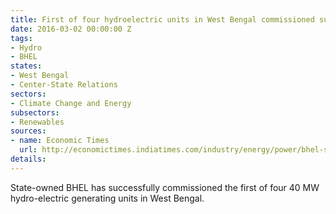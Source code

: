 ```yaml
---
title: First of four hydroelectric units in West Bengal commissioned successfully
date: 2016-03-02 00:00:00 Z
tags:
- Hydro
- BHEL
states:
- West Bengal
- Center-State Relations
sectors:
- Climate Change and Energy
subsectors:
- Renewables
sources:
- name: Economic Times
  url: http://economictimes.indiatimes.com/industry/energy/power/bhel-starts-40-mw-hydro-power-unit-in-west-bengal/articleshow/51120981.cms
details: 
---
```


State-owned BHEL has successfully commissioned the first of four 40 MW hydro-electric generating units in West Bengal.
